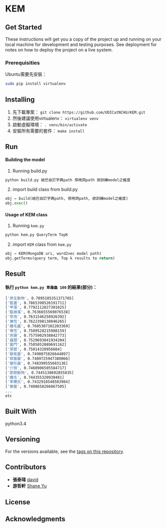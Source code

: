 # KEM
## Get Started

These instructions will get you a copy of the project up and running on your local machine for development and testing purposes. See deployment for notes on how to deploy the project on a live system.

### Prerequisities

Ubuntu需要先安裝：

```bash
sudo pip install virtualenv
```

## Installing

1. 先下載專案： `git clone https://github.com/UDICatNCHU/KEM.git`
2. 然後建議使用virtualenv： `virtualenv venv`
3. 啟動虛擬環境： `. venv/bin/activate`
4. 安裝所有需要的套件： `make install`

## Run
#### Building the model
1. Running build.py
```bash
python build.py 結巴自訂字典path 停用詞path 欲訓練model之維度
```

2. import build class from build.py
```python
obj = build(結巴自訂字典path, 停用詞path, 欲訓練model之維度)
obj.exec()
```

#### Usage of KEM class
1. Running `kem.py`
```bash
python kem.py QueryTerm TopK
```

2. import `KEM` class from `kem.py`
```python
obj = KEM(MongoDB uri, word2vec model path)
obj.getTerms(query term, Top k results to return)
```


## Result

#### 執行 `python kem.py 草履蟲 100` 的結果(部分)：

```bash
['原生動物', 0.7895185351371765]
['藍菌', 0.7865398526191711]
['甲藻', 0.7792112827301025]
['藍綠藻', 0.7636655569076538]
['芽孢', 0.7631546258926392]
['兼性', 0.7622398138046265]
['纖毛蟲', 0.7605307102203369]
['專性', 0.7589520215988159]
['莢膜', 0.7575902938842773]
['蟲類', 0.7529693841934204]
['菌門', 0.7505052089691162]
['厚壁', 0.75014328956604]
['厭氧菌', 0.7490075826644897]
['桿菌屬', 0.7489725947380066]
['變形蟲', 0.748399555683136]
['介殼', 0.7460906505584717]
['節肢動物', 0.7445138692855835]
['纖毛', 0.744355320930481]
['革蘭氏', 0.7432918548583984]
['黴菌', 0.7408658266067505]
...
etc
```

## Built With

python3.4

## Versioning

For the versions available, see the [tags on this repository](https://github.com/Stufinite/Time-To-Dinner/releases).

## Contributors
* __張泰瑋__ [david](https://github.com/david30907d)
* __游哲軒__ [Shane Yu](https://github.com/theshaneyu)

## License

## Acknowledgments
